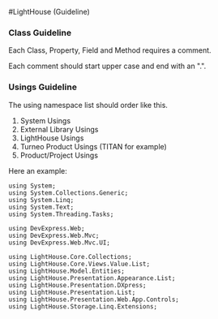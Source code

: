 
#LightHouse (Guideline)

### Class Guideline

Each Class, Property, Field and Method requires a comment.

Each comment should start upper case and end with an ".".

### Usings Guideline

The using namespace list should order like this.

1. System Usings
2. External Library Usings
3. LightHouse Usings
4. Turneo Product Usings (TITAN for example)
5. Product/Project Usings

Here an example:

```
using System;
using System.Collections.Generic;
using System.Linq;
using System.Text;
using System.Threading.Tasks;

using DevExpress.Web;
using DevExpress.Web.Mvc;
using DevExpress.Web.Mvc.UI;

using LightHouse.Core.Collections;
using LightHouse.Core.Views.Value.List;
using LightHouse.Model.Entities;
using LightHouse.Presentation.Appearance.List;
using LightHouse.Presentation.DXpress;
using LightHouse.Presentation.List;
using LightHouse.Presentation.Web.App.Controls;
using LightHouse.Storage.Linq.Extensions;
```
